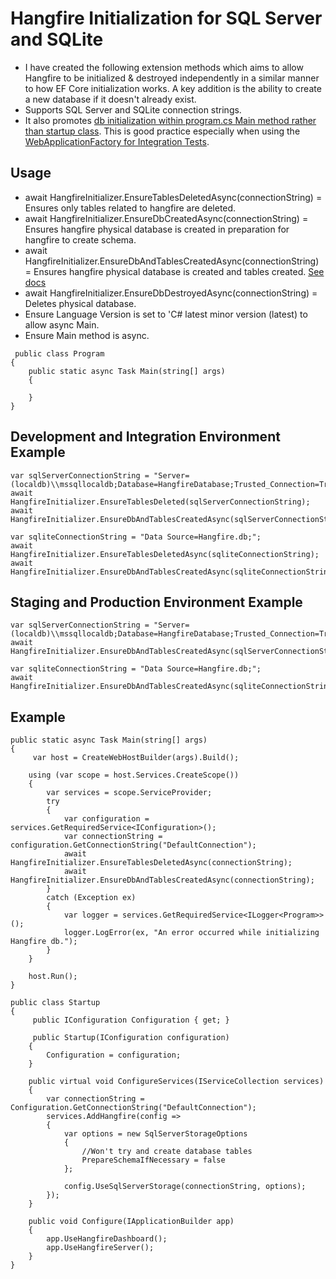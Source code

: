 # Hangfire Initialization for SQL Server and SQLite

* I have created the following extension methods which aims to allow Hangfire to be initialized & destroyed independently in a similar manner to how EF Core initialization works. A key addition is the ability to create a new database if it doesn't already exist.
* Supports SQL Server and SQLite connection strings.
* It also promotes [db initialization within program.cs Main method rather than startup class](https://docs.microsoft.com/en-us/aspnet/core/data/ef-mvc/intro?view=aspnetcore-2.2). This is good practice especially when using the [WebApplicationFactory for Integration Tests](https://docs.microsoft.com/en-us/aspnet/core/test/integration-tests?view=aspnetcore-2.2).

## Usage
* await HangfireInitializer.EnsureTablesDeletedAsync(connectionString) = Ensures only tables related to hangfire are deleted.
* await HangfireInitializer.EnsureDbCreatedAsync(connectionString) = Ensures hangfire physical database is created in preparation for hangfire to create schema.
* await HangfireInitializer.EnsureDbAndTablesCreatedAsync(connectionString) = Ensures hangfire physical database is created and tables created. [See docs](http://docs.hangfire.io/en/latest/configuration/using-sql-server.html)
* await HangfireInitializer.EnsureDbDestroyedAsync(connectionString) = Deletes physical database.
* Ensure Language Version is set to 'C# latest minor version (latest) to allow async Main.
* Ensure Main method is async.
```
 public class Program
{
	public static async Task Main(string[] args)
	{
		
	}
}
```

## Development and Integration Environment Example
```
var sqlServerConnectionString = "Server=(localdb)\\mssqllocaldb;Database=HangfireDatabase;Trusted_Connection=True;MultipleActiveResultSets=true;";
await HangfireInitializer.EnsureTablesDeleted(sqlServerConnectionString);
await HangfireInitializer.EnsureDbAndTablesCreatedAsync(sqlServerConnectionString);

var sqliteConnectionString = "Data Source=Hangfire.db;";
await HangfireInitializer.EnsureTablesDeletedAsync(sqliteConnectionString);
await HangfireInitializer.EnsureDbAndTablesCreatedAsync(sqliteConnectionString);
```

## Staging and Production Environment Example
```
var sqlServerConnectionString = "Server=(localdb)\\mssqllocaldb;Database=HangfireDatabase;Trusted_Connection=True;MultipleActiveResultSets=true;";
await HangfireInitializer.EnsureDbAndTablesCreatedAsync(sqlServerConnectionString);

var sqliteConnectionString = "Data Source=Hangfire.db;";
await HangfireInitializer.EnsureDbAndTablesCreatedAsync(sqliteConnectionString);
```

## Example
```
public static async Task Main(string[] args)
{
     var host = CreateWebHostBuilder(args).Build();

    using (var scope = host.Services.CreateScope())
    {
        var services = scope.ServiceProvider;
        try
        {
            var configuration = services.GetRequiredService<IConfiguration>();
			var connectionString = configuration.GetConnectionString("DefaultConnection");
            await HangfireInitializer.EnsureTablesDeletedAsync(connectionString);
			await HangfireInitializer.EnsureDbAndTablesCreatedAsync(connectionString);
        }
        catch (Exception ex)
        {
            var logger = services.GetRequiredService<ILogger<Program>>();
            logger.LogError(ex, "An error occurred while initializing Hangfire db.");
        }
    }

    host.Run();
}

public class Startup
{
     public IConfiguration Configuration { get; }

	 public Startup(IConfiguration configuration)
	{
		Configuration = configuration;
	}
	
	public virtual void ConfigureServices(IServiceCollection services)
	{
		var connectionString = Configuration.GetConnectionString("DefaultConnection");
		services.AddHangfire(config =>
		{
			var options = new SqlServerStorageOptions
			{
				//Won't try and create database tables
				PrepareSchemaIfNecessary = false
			};

			config.UseSqlServerStorage(connectionString, options);
		});
	}

	public void Configure(IApplicationBuilder app)
	{
		app.UseHangfireDashboard();
		app.UseHangfireServer();
	}
}
```